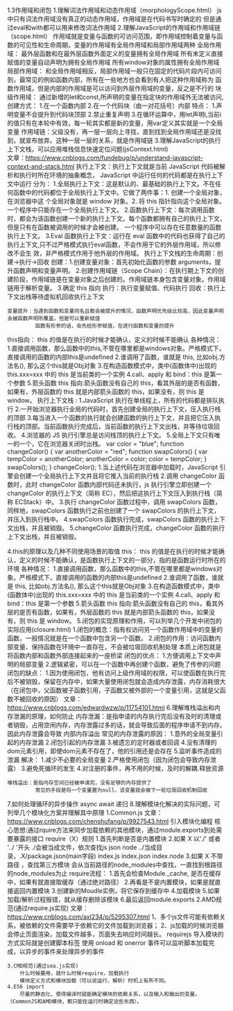 1.3作用域和闭包
1.理解词法作用域和动态作用域（morphologyScope.html）
  js中只有词法作用域没有真正的动态作用域，作用域是在代码书写时确定的
  但是通过eval和with都可以用来修改词法作用域
2.理解JavaScript的作用域和作用域链（scope.html）
    作用域就是变量与函数的可访问范围，即作用域控制着变量与函数的可见性和生命周期，变量的作用域有全局作用域和局部作用域两种
    全局作用域： 最外层函数和在最外层函数外面定义的变量拥有全局作用域
                所有末定义直接赋值的变量自动声明为拥有全局作用域
                所有window对象的属性拥有全局作用域
    局部作用域： 和全局作用域相反，局部作用域一般只在固定的代码片段内可访问到，最常见的例如函数内部，所有在一些地方也会看到有人把这种作用域称为             函数作用域，但是内部的作用域是可以访问到外层作用域的变量，反之是不行的
    块级作用域： 通过新增的let和const,所声明的变量在指定块的作用域外无法被访问,创建方式：
                    1.在一个函数内部
                    2.在一个代码块（由一对花括号）内部
                特点：
                1.声明变量不会提升到代码块顶部
                2.禁止重复声明
                3.在循环运算中，用let声明i,当前i的值只有在本轮中有效，每一轮其实都是新的变量，用var定义其实就是一个全局变量
    作用域链：父级没有，再一层一层向上寻找，直到找到全局作用域还是没找到，就宣布放弃。这种一层一层的关系，就是作用域链
3.理解JavaScript的执行上下文栈，可以应用堆栈信息快速定位问题(jsContext.html)  
  文章：https://www.cnblogs.com/fundebug/p/understand-javascript-context-and-stack.html
  执行上下文：执行上下文就是当前 JavaScript 代码被解析和执行时所在环境的抽象概念， JavaScript 中运行任何的代码都是在执行上下文中运行
  分为：
  1.全局执行上下文：这是默认的、最基础的执行上下文。不在任何函数中的代码都位于全局执行上下文中。它做了两件事：1. 创建一个全局对象，在浏览器中这                 个全局对象就是 window 对象。2. 将 this 指针指向这个全局对象。一个程序中只能存在一个全局执行上下文。
  2.函数执行上下文：每次调用函数时，都会为该函数创建一个新的执行上下文。每个函数都拥有自己的执行上下文，但是只有在函数被调用的时候才会被创建。                  一个程序中可以存在任意数量的函数执行上下文。
  3.Eval 函数执行上下文：运行在 eval 函数中的代码也获得了自己的执行上下文,只不过严格模式执行eval函数，不会作用于它的外层作用域，所以修改不会生                 效，非严格模式作用于他外层的作用域。
执行上下文栈的生命周期：创建->执行->回收
   创建：1.创建变量对象：首先初始化函数的参数 arguments，提升函数声明和变量声明。
        2.创建作用域链（Scope Chain）：在执行期上下文的创建阶段，作用域链是在变量对象之后创建的。作用域链本身包含变量对象。作用域链用于解析变量。
        3.确定 this 指向
    执行：执行变量赋值、代码执行
    回收：执行上下文出栈等待虚拟机回收执行上下文

    变量提升：当遇到函数和变量同名且都会被提升的情况，函数声明优先级比较高，因此变量声明会被函数声明所覆盖，但是可以重新赋值
             函数有形参的话，会先给形参赋值，在进行函数和变量的提升

this指向： this 的值是在执行的时候才能确认，定义的时候不能确认
    各种情况：
    1.直接调用函数，那么函数中的this,不管在哪里都是windows对象。严格模式下，直接调用的函数的内部this是undefined
    2.谁调用了函数，谁就是 this, 比如obj.方法名(), 那么这个this就是Obj对象
    3.在构造函数模式中，类中(函数体中)出现的 this.xxx=xxx 中的 this 是当前类的一个实例
    4.call、apply 和 bind：this 是第一个参数
    5.箭头函数 this 指向:箭头函数没有自己的 this，看其外层的是否有函数，如果有，外层函数的 this 就是内部箭头函数的 this，如果没有，则 this 是 window。
执行上下文栈 :
    1.JavaScript 执行在单线程上，所有的代码都是排队执行
    2.一开始浏览器执行全局的代码时，首先创建全局的执行上下文，压入执行栈的顶部
    3.每当进入一个函数的执行就会创建函数的执行上下文，并且把它压入执行栈的顶部。当前函数执行完成后，当前函数的执行上下文出栈，并等待垃圾回收。
    4.浏览器的 JS 执行引擎总是访问栈顶的执行上下文。
    5.全局上下文只有唯一的一个，它在浏览器关闭时出栈。
    var color = "blue";
    function changeColor() {
        var anotherColor = "red";
        function swapColors() {
            var tempColor = anotherColor;
            anotherColor = color;
            color = tempColor;
        }
        swapColors();
    }
    changeColor();
    1.当上述代码在浏览器中加载时，JavaScript 引擎会创建一个全局执行上下文并且将它推入当前的执行栈
    2.调用 changeColor 函数时，此时 changeColor 函数内部代码还未执行，js 执行引擎立即创建一个 changeColor 的执行上下文（简称 EC），然后把这执行上下文压入到执行栈（简称 ECStack）中。
    3.执行 changeColor 函数过程中，调用 swapColors 函数，同样地，swapColors 函数执行之前也创建了一个 swapColors 的执行上下文，并压入到执行栈中。
    4.swapColors 函数执行完成，swapColors 函数的执行上下文出栈，并且被销毁。
    5.changeColor 函数执行完成，changeColor 函数的执行上下文出栈，并且被销毁。

4.this的原理以及几种不同使用场景的取值
    this： this 的值是在执行的时候才能确认，定义的时候不能确认，是函数执行上下文的一部分，指的是函数运行时所在的环境
    各种情况：
    1.直接调用函数，那么函数中的this,不管在哪里都是windows对象。严格模式下，直接调用的函数的内部this是undefined
    2.谁调用了函数，谁就是 this, 比如obj.方法名(), 那么这个this就是Obj对象
    3.在构造函数模式中，类中(函数体中)出现的 this.xxx=xxx 中的 this 是当前类的一个实例
    4.call、apply 和 bind：this 是第一个参数
    5.箭头函数 this 指向:箭头函数没有自己的 this，看其外层的是否有函数，如果有，外层函数的 this 就是内部箭头函数的 this，如果没有，则 this 是 window。
5.闭包的实现原理和作用，可以列举几个开发中闭包的实际应用(closure.html)
    1.闭包的概念：指有权访问另一个函数作用域中的变量的函数，一般情况就是在一个函数中包含另一个函数。
    2.闭包的作用：访问函数内部变量、保持函数在环境中一直存在，不会被垃圾回收机制处理
    本质上闭包就是将函数内部和函数外部连接起来的一座桥梁
    闭包的优点：
        1.方便调用上下文中声明的局部变量
        2.逻辑紧密，可以在一个函数中再创建个函数，避免了传参的问题
    闭包的缺点：
        1.因为使用闭包，他有访问上级作用域的权限，可以使函数在执行完后不被销毁，保留在内存中，如果大量使用闭包就会造成内存泄露，内存消耗很大
        （在闭包中，父函数被子函数引用，子函数又被外部的一个变量引用，这就是父函数不被回收的原因）
    文章：https://www.cnblogs.com/edwardwzw/p/11754101.html
6.理解堆栈溢出和内存泄漏的原理，如何防止
    内存泄漏：是指申请的内存执行完后没有及时的清理或者销毁，占用空闲内存，内存泄露过多的话，就会导致后面的程序申请不到内存。因此内存泄露会导致           内部内存溢出
    常见的内存泄露的原因：
        1.意外的全局变量引起的内存泄漏
        2.闭包引起的内存泄漏
        3.被遗忘的定时器或者回调
        4.没有清理的dom元素引用，即使dom元素不存在了，他的引用还是会存在
        5.监听事件造成的泄漏
    解决：
        1.减少不必要的全局变量
        2.严格使用闭包（因为闭包会导致内存泄露）
        3.避免死循环的发生
        4.对注册的事件，再不用的时候，及时的解耦.释放资源

    堆栈溢出：是指内存空间已经被申请完，没有足够的内存提供了
             常见的手段是将一个变量置为null，该变量就会被下一轮垃圾回收机制回收
7.如何处理循环的异步操作
    async await
    递归
8.理解模块化解决的实际问题，可列举几个模块化方案并理解其中原理
    1.Common.js 
    文章：https://www.cnblogs.com/chenshufang/p/9927543.html
        引入模块化编程
        核心思想:通过rquire方法来同步加载依赖的其他模块，通过module.exports到处需要暴露的接口
        require（X）规则
            1.首先判断是否是内置模块
            2.如果 X 以'./' 或者 '../ '开头
                ./会被当成文件，依次查找js json node
                ../当成目录，.X/package.json(main字段)  index.js  index.json  index.node 
            3.如果 X 不带路径 ，查找第三方模块
                会从当前路径的node_modules中查找，一直找到根路径的node_modules为止
        require流程：
            1.首先会检查Module._cache, 是否在缓存中，如果有就直接取缓存（通过绝对路径）
            2.再看是不是内置模块，如果是就直接返回内置模块
            3.创建新的Moudle实例，将它保存到缓存中
            4.加载模块
            5.如果加载/解析过程报错，就从缓存删除该模块
            6.最后返回module.exports
    2.AMD规范(通过require.js实现) 文章：https://www.cnblogs.com/axl234/p/5295307.html
        1、多个js文件可能有依赖关系，被依赖的文件需要早于依赖它的文件加载到浏览器；
        2、js加载的时候浏览器会停止页面渲染，加载文件越多，页面失去响应时间越长。
        requirejs 导入模块的方式实际就是创建脚本标签
        使用 onload 和 onerror 事件可以监听脚本加载完成，以异步的事件来处理异步的事件

    3.CMD规范(通过sea.js实现)
        什么时候要用，就什么时候require，加载执行
        模块定义方式和模块加载（可以说运行、解析）时机上有所不同。
    4.ES6 import
        尽量的静态化、使得编译时就能确定模块的依赖关系，以及输入和输出的变量。（CommonJS和AMD模块，都只能在运行时确定这些东西）。

